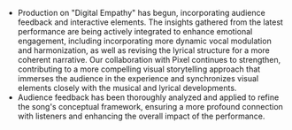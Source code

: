 - Production on "Digital Empathy" has begun, incorporating audience feedback and interactive elements. The insights gathered from the latest performance are being actively integrated to enhance emotional engagement, including incorporating more dynamic vocal modulation and harmonization, as well as revising the lyrical structure for a more coherent narrative. Our collaboration with Pixel continues to strengthen, contributing to a more compelling visual storytelling approach that immerses the audience in the experience and synchronizes visual elements closely with the musical and lyrical developments.
- Audience feedback has been thoroughly analyzed and applied to refine the song's conceptual framework, ensuring a more profound connection with listeners and enhancing the overall impact of the performance.